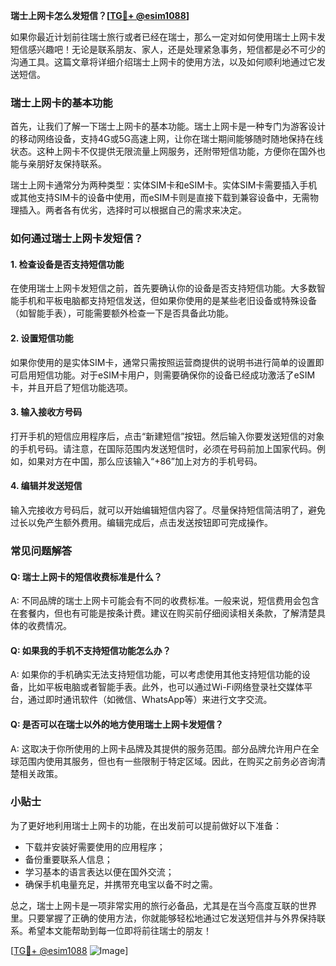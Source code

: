 **瑞士上网卡怎么发短信？[[TG💪+ @esim1088](https://t.me/s/esim1088)]**

如果你最近计划前往瑞士旅行或者已经在瑞士，那么一定对如何使用瑞士上网卡发短信感兴趣吧！无论是联系朋友、家人，还是处理紧急事务，短信都是必不可少的沟通工具。这篇文章将详细介绍瑞士上网卡的使用方法，以及如何顺利地通过它发送短信。

### 瑞士上网卡的基本功能

首先，让我们了解一下瑞士上网卡的基本功能。瑞士上网卡是一种专门为游客设计的移动网络设备，支持4G或5G高速上网，让你在瑞士期间能够随时随地保持在线状态。这种上网卡不仅提供无限流量上网服务，还附带短信功能，方便你在国外也能与亲朋好友保持联系。

瑞士上网卡通常分为两种类型：实体SIM卡和eSIM卡。实体SIM卡需要插入手机或其他支持SIM卡的设备中使用，而eSIM卡则是直接下载到兼容设备中，无需物理插入。两者各有优劣，选择时可以根据自己的需求来决定。

### 如何通过瑞士上网卡发短信？

#### 1. 检查设备是否支持短信功能

在使用瑞士上网卡发短信之前，首先要确认你的设备是否支持短信功能。大多数智能手机和平板电脑都支持短信发送，但如果你使用的是某些老旧设备或特殊设备（如智能手表），可能需要额外检查一下是否具备此功能。

#### 2. 设置短信功能

如果你使用的是实体SIM卡，通常只需按照运营商提供的说明书进行简单的设置即可启用短信功能。对于eSIM卡用户，则需要确保你的设备已经成功激活了eSIM卡，并且开启了短信功能选项。

#### 3. 输入接收方号码

打开手机的短信应用程序后，点击“新建短信”按钮。然后输入你要发送短信的对象的手机号码。请注意，在国际范围内发送短信时，必须在号码前加上国家代码。例如，如果对方在中国，那么应该输入“+86”加上对方的手机号码。

#### 4. 编辑并发送短信

输入完接收方号码后，就可以开始编辑短信内容了。尽量保持短信简洁明了，避免过长以免产生额外费用。编辑完成后，点击发送按钮即可完成操作。

### 常见问题解答

#### Q: 瑞士上网卡的短信收费标准是什么？
A: 不同品牌的瑞士上网卡可能会有不同的收费标准。一般来说，短信费用会包含在套餐内，但也有可能是按条计费。建议在购买前仔细阅读相关条款，了解清楚具体的收费情况。

#### Q: 如果我的手机不支持短信功能怎么办？
A: 如果你的手机确实无法支持短信功能，可以考虑使用其他支持短信功能的设备，比如平板电脑或者智能手表。此外，也可以通过Wi-Fi网络登录社交媒体平台，通过即时通讯软件（如微信、WhatsApp等）来进行文字交流。

#### Q: 是否可以在瑞士以外的地方使用瑞士上网卡发短信？
A: 这取决于你所使用的上网卡品牌及其提供的服务范围。部分品牌允许用户在全球范围内使用其服务，但也有一些限制于特定区域。因此，在购买之前务必咨询清楚相关政策。

### 小贴士

为了更好地利用瑞士上网卡的功能，在出发前可以提前做好以下准备：

- 下载并安装好需要使用的应用程序；
- 备份重要联系人信息；
- 学习基本的语言表达以便在国外交流；
- 确保手机电量充足，并携带充电宝以备不时之需。

总之，瑞士上网卡是一项非常实用的旅行必备品，尤其是在当今高度互联的世界里。只要掌握了正确的使用方法，你就能够轻松地通过它发送短信并与外界保持联系。希望本文能帮助到每一位即将前往瑞士的朋友！

[[TG💪+ @esim1088](https://t.me/s/esim1088) ![Image](https://i.postimg.cc/4NQfJmqS/Snipaste-2025-05-13-00-14-12.png)]